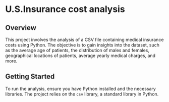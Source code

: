 # U.S.Insurance cost analysis

## Overview

This project involves the analysis of a CSV file containing medical insurance costs using Python. The objective is to gain insights into the dataset, such as the average age of patients, the distribution of males and females, geographical locations of patients, average yearly medical charges, and more.

## Getting Started

To run the analysis, ensure you have Python installed and the necessary libraries. The project relies on the `csv` library, a standard library in Python.
